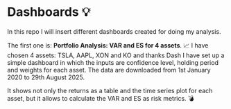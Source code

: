 # Dashboards :bulb:
In this repo I will insert different dashboards created for doing my analysis.

The first one is: **Portfolio Analysis: VAR and ES for 4 assets**. 📈
I have chosen 4 assets: TSLA, AAPL, XON and KO and thanks Dash I have set up a simple dashboard in which the inputs are confidence level, holding period and weights for each asset. The data are downloaded from 1st January 2020 to 29th August 2025.

It shows not only the returns as a table and the time series plot for each asset, but it allows to calculate the VAR and ES as risk metrics. :bomb:

